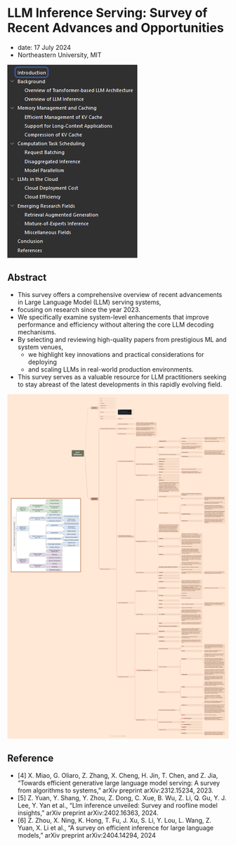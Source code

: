 # LLM Inference Serving: Survey of Recent  Advances and Opportunities

- date: 17 July 2024
- Northeastern University, MIT

![1740035555691](image/LLM-Inference-Serving_Survey-of-Recent-Advances-and-Opportunities/1740035555691.png)

## Abstract

- This survey offers a comprehensive overview of recent advancements in Large Language Model (LLM) serving systems,
- focusing on research since the year 2023.
- We specifically examine system-level enhancements that improve performance and efficiency without altering the core LLM decoding mechanisms.
- By selecting and reviewing high-quality papers from prestigious ML and system venues,
  - we highlight key innovations and practical considerations for deploying
  - and scaling LLMs in real-world production environments.
- This survey serves as a valuable resource for LLM practitioners seeking to stay abreast of the latest developments in this rapidly evolving field.

![1740103233681](image/LLM-Inference-Serving_Survey-of-Recent-Advances-and-Opportunities/1740103233681.png)


## Reference

- [4] X. Miao, G. Oliaro, Z. Zhang, X. Cheng, H. Jin, T. Chen, and Z. Jia, “Towards efficient generative large language model serving: A survey from algorithms to systems,” arXiv preprint arXiv:2312.15234, 2023.
- [5] Z. Yuan, Y. Shang, Y. Zhou, Z. Dong, C. Xue, B. Wu, Z. Li, Q. Gu, Y. J. Lee, Y. Yan et al., “Llm inference unveiled: Survey and roofline model insights,” arXiv preprint arXiv:2402.16363, 2024.
- [6] Z. Zhou, X. Ning, K. Hong, T. Fu, J. Xu, S. Li, Y. Lou, L. Wang, Z. Yuan, X. Li et al., “A survey on efficient inference for large language models,” arXiv preprint arXiv:2404.14294, 2024
